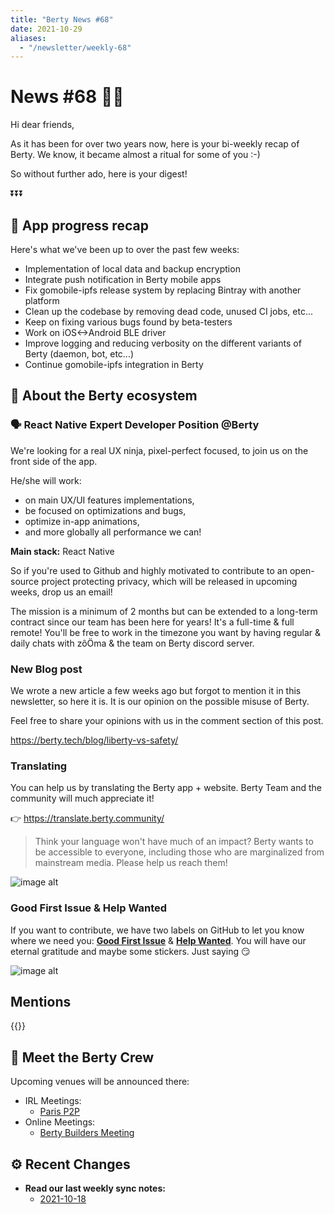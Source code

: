 ```yaml
---
title: "Berty News #68"
date: 2021-10-29
aliases:
  - "/newsletter/weekly-68"
---
```


# News #68 🎃👻

Hi dear friends,

As it has been for over two years now, here is your bi-weekly recap of Berty. We know, it became almost a ritual for some of you :-)

So without further ado, here is your digest!


⏬⏬⏬


## 📱 App progress recap

Here's what we've been up to over the past few weeks:
* Implementation of local data and backup encryption
* Integrate push notification in Berty mobile apps
* Fix gomobile-ipfs release system by replacing Bintray with another platform
* Clean up the codebase by removing dead code, unused CI jobs, etc...
* Keep on fixing various bugs found by beta-testers
* Work on iOS<->Android BLE driver
* Improve logging and reducing verbosity on the different variants of Berty (daemon, bot, etc...)
* Continue gomobile-ipfs integration in Berty


## 🚀 About the Berty ecosystem


### 🗣️ React Native Expert Developer Position @Berty


We're looking for a real UX ninja, pixel-perfect focused, to join us on the front side of the app.

He/she will work:
* on main UX/UI features implementations,
* be focused on optimizations and bugs,
* optimize in-app animations,
*  and more globally all performance we can!


**Main stack:** React Native

So if you're used to Github and highly motivated to contribute to an open-source project protecting privacy, which will be released in upcoming weeks, drop us an email!

The mission is a minimum of 2 months but can be extended to a long-term contract since our team has been here for years! It's a full-time & full remote!  You'll be free to work in the timezone you want by having regular & daily chats with zôÖma & the team on Berty discord server.




### New Blog post

We wrote a new article a few weeks ago but forgot to mention it in this newsletter, so here it is. It is our opinion on the possible misuse of Berty.

Feel free to share your opinions with us in the comment section of this post.

https://berty.tech/blog/liberty-vs-safety/





### Translating

You can help us by translating the Berty app + website. Berty Team and the community will much appreciate it!

👉 https://translate.berty.community/

> Think your language won't have much of an impact? Berty wants to be accessible to everyone, including those who are marginalized from mainstream media. Please help us reach them!

![image alt](https://media.giphy.com/media/26BRDvCpnEukGhmHC/giphy.gif)

### Good First Issue & Help Wanted

If you want to contribute, we have two labels on GitHub to let you know where we need you: [**Good First Issue**](https://github.com/issues?q=is%3Aissue+is%3Aopen+org%3Aberty+label%3A%22good+first+issue%22+sort%3Aupdated-desc) & [**Help Wanted**](https://github.com/issues?q=is%3Aissue+is%3Aopen+org%3Aberty+label%3A%22help+wanted%22+sort%3Aupdated-desc+). You will have our eternal gratitude and maybe some stickers. Just saying 😏

![image alt](https://media.giphy.com/media/14jQC2AONxNBHq/giphy.gif)

## Mentions


{{<tweet id="1453384227219668999">}}



## 🎉 Meet the Berty Crew

Upcoming venues will be announced there:

* IRL Meetings:
    * [Paris P2P](https://p2p.paris/)
* Online Meetings:
    * [Berty Builders Meeting](https://www.meetup.com/berty-hq/)

## ⚙️ Recent Changes

* **Read our last weekly sync notes:**
    * [2021-10-18](https://github.com/berty/community/blob/master/meeting-notes/2021/Q4/10-18--staff-team-weekly-sync.md)

